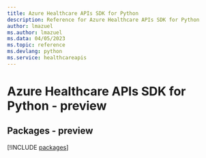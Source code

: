 ```yaml
---
title: Azure Healthcare APIs SDK for Python
description: Reference for Azure Healthcare APIs SDK for Python
author: lmazuel
ms.author: lmazuel
ms.data: 04/05/2023
ms.topic: reference
ms.devlang: python
ms.service: healthcareapis
---
```

# Azure Healthcare APIs SDK for Python - preview
## Packages - preview
[!INCLUDE [packages](healthcare-apis-index.md)]